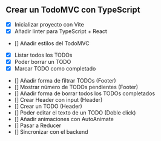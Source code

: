 ## Crear un TodoMVC con TypeScript

- [x] Inicializar proyecto con Vite
- [x] Añadir linter para TypeScript + React
- [] Añadir estilos del TodoMVC
- [x] Listar todos los TODOs
- [x] Poder borrar un TODO
- [X] Marcar TODO como completado
- [] Añadir forma de filtrar TODOs (Footer)
- [] Mostrar número de TODOs pendientes (Footer)
- [] Añadir forma de borrar todos los TODOs completados
- [] Crear Header con input (Header)
- [] Crear un TODO (Header)
- [] Poder editar el texto de un TODO (Doble click)
- [] Añadir animaciones con AutoAnimate
- [] Pasar a Reducer
- [] Sincronizar con el backend